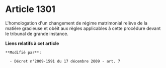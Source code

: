 # Article 1301

L'homologation d'un changement de régime matrimonial relève de la matière gracieuse et obéit aux règles applicables à cette
procédure devant le tribunal de grande instance.

**Liens relatifs à cet article**

	**Modifié par**:

	  - Décret n°2009-1591 du 17 décembre 2009 - art. 7
